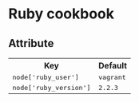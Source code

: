 # Ruby cookbook

## Attribute
<table>
  <tr>
    <th>Key</th>
    <th>Default</th>
  </tr>
  <tr>
    <td><tt>node['ruby_user']</tt></td>
    <td><tt>vagrant</tt></td>
  </tr>
  <tr>
    <td><tt>node['ruby_version']</tt></td>
    <td><tt>2.2.3</tt></td>
  </tr>
</table>
